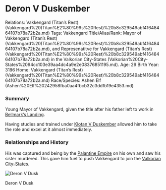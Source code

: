 # Deron V Duskember

Relations: Vakkengard (Titan’s Rest) (Vakkengard%20(Titan%E2%80%99s%20Rest)%20b8c329549abf41648464107b78a72b2a.md) 
Tags: Vakkengard
Title/Alias/Rank: Mayor of Vakkengard (Titan’s Rest) (Vakkengard%20(Titan%E2%80%99s%20Rest)%20b8c329549abf41648464107b78a72b2a.md), and Represenatitve for Vakkengard (Titan’s Rest) (Vakkengard%20(Titan%E2%80%99s%20Rest)%20b8c329549abf41648464107b78a72b2a.md) in the Valkorian City-States (Valkorian%20City-States%2094cc103e39aa4dc4a9e2e08376851195.md).
Age: 29
Birth Year: 3186
Home: Vakkengard (Titan’s Rest) (Vakkengard%20(Titan%E2%80%99s%20Rest)%20b8c329549abf41648464107b78a72b2a.md) 
Race/Species: Ashen Elf (Ashen%20Elf%20242958fba0aa4fbcb32c3ddfb19e4353.md)

### Summary

Young Mayor of Vakkengard, given the title after his father left to work in [Bellmark’s Landing](Bellmark%E2%80%99s%20Landing%2054c76e237a3b470da0856b090bec2ee2.md).

Having studies and trained under [Klotan V Duskember](Klotan%20V%20Duskember%2099cdd29b24f847adb6a08e08f487b1d3.md) allowed him to take the role and excel at it almost immediately.

### **Relationships and History**

His was captured and being by the [Palantine Empire](Palantine%20Empire%20b5f0a5e7621b4b02862738a0582cfccd.md) on his own and saw his sister murdered. This gave him fuel to push Vakkengard to join the [Valkorian City-States](Valkorian%20City-States%2094cc103e39aa4dc4a9e2e08376851195.md).

![Deron V Dusk](Untitled%20136.png)

Deron V Dusk